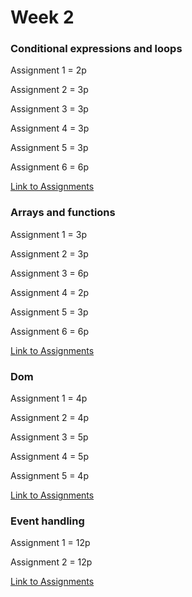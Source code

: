 # Week 2

### Conditional expressions and loops


Assignment 1 = 2p

Assignment 2 = 3p

Assignment 3 = 3p

Assignment 4 = 3p

Assignment 5 = 3p

Assignment 6 = 6p

[Link to Assignments](https://users.metropolia.fi/~mirohi/WebOhjelmointi/Week2/Conditional_expressions_and_loops/)


### Arrays and functions


Assignment 1 = 3p

Assignment 2 = 3p

Assignment 3 = 6p

Assignment 4 = 2p

Assignment 5 = 3p

Assignment 6 = 6p

[Link to Assignments](https://users.metropolia.fi/~mirohi/WebOhjelmointi/Week2/Arrays_and_functions/)


### Dom

Assignment 1 = 4p

Assignment 2 = 4p

Assignment 3 = 5p

Assignment 4 = 5p

Assignment 5 = 4p

[Link to Assignments](https://users.metropolia.fi/~mirohi/WebOhjelmointi/Week2/Dom/)

### Event handling

Assignment 1 = 12p

Assignment 2 = 12p

[Link to Assignments](https://users.metropolia.fi/~mirohi/WebOhjelmointi/Week2/Event_handling/)

